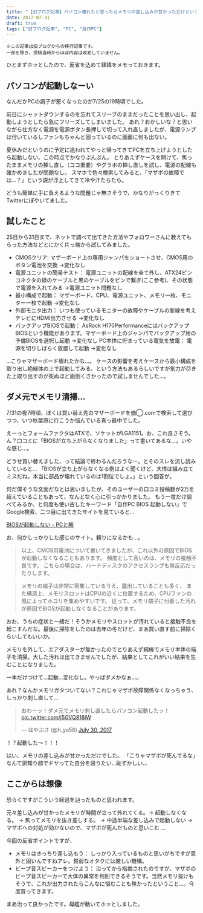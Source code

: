 ```yaml
---
title: "【旧ブログ記事】パソコン壊れたと思ったらメモリの差し込みが甘かっただけという話"
date: 2017-07-31
draft: true
tags: ["旧ブログ記事", "PC", "自作PC"]
---
```


```
※この記事は旧ブログからの移行記事です。
一部を除き，投稿当時からほぼ内容は改変していません。
```
ひとまずホッとしたので、反省を込めて経緯をメモっておきます。

## パソコンが起動しなーい
なんだかPCの調子が悪くなったのが7/25の19時頃でした。

前日にシャットダウンするのを忘れてスリーブのままだったことを思い出し、起動しようとしたら急にフリーズしてしまいました。 あれ？おかしいな？と思いながら仕方なく電源を電源ボタン長押しで切って入れ直しましたが、電源ランプは付いているしファンもちゃんと回っているのに画面に何も出ない。

夏休みだというのに予定に追われてやっと帰ってきてPCを立ち上げようとしたら起動しない、この時点でかなりぷんぷん。 とりあえずケースを開けて、焦ったままメモリの挿し直し（ココ重要）やグラボの挿し直しを試し、電源の配線も確かめましたが問題なし。
スマホで色々検索してみると、「マザボの故障では…？」という説が浮上してきて冷や汗たらたら。

どうも簡単に手に負えるような問題じゃ無さそうで、かなりがっくりきてTwitterにぼやいてました。


## 試したこと
25日から31日まで、ネットで調べて出てきた方法やフォロワーさんに教えてもらった方法などとにかく片っ端から試してみました。

* CMOSクリア: マザーボード上の専用ジャンパをショートさせ、CMOS用のボタン電池を交換 →変化なし
* 電源ユニットの簡易テスト： 電源ユニットの配線を全て外し、ATX24ピンコネクタの緑のケーブルと黒のケーブルをピンで繋ぎ(ここ参考)、その状態で電源を入れてみる →電源ユニット問題なし
* 最小構成で起動： マザーボード、CPU、電源ユニット、メモリ一枚、モニター一枚で起動 →変化なし
* 外部モニタ出力： いつも使っているモニターの故障やケーブルの断線を考えテレビにHDMI出力させる →変化なし
* バックアップBIOSで起動： AsRock H170PerformanceにはバックアップBIOSという機能があります。マザーボード上のジャンパでバックアップ用の予備BIOSを選択し起動 →変化なし
PC本体に貯まっている電気を放電： 電源を切りしばらく放置して起動 →変化なし

…こりゃマザーボード壊れたかな…。
ケースの影響を考えケースから最小構成を取り出し絶縁体の上で起動してみる、という方法もあるらしいですが気力が尽きた上取り出すのが死ぬほど面倒くさかったので試しませんでした…。

## ダメ元でメモリ清掃…
7/31の夜7時頃、ぼくは買い替え先のマザーボードを価◯.comで検索して選びつつ、いつ秋葉原に行こうか悩んでいる真っ最中でした。

えーっとフォームファクタはATXで、ソケットがLGA1151。お、これ良さそう。ん？口コミに「BIOSが立ち上がらなくなりました」って書いてあるな…。いやな感じ…。

どうせ買い替えました、って結論で終わるんだろうなー。とそのスレを流し読みしていると…
「BIOSが立ち上がらなくなる例はよく聞くけど、大体は組み立てミスだね。本当に部品が壊れているのは1割位でしょ。」という回答が。

何だ偉そうな文面だなとは思いましたが、そのユーザーの口コミ投稿数が2万を超えていることもあって、なんとなく心に引っかかりました。 もう一度だけ調べてみるか、と何度も使い古したキーワード「自作PC BIOS 起動しない」でGoogle検索、二つ目に出てきたサイトを見ていると…

[BIOSが起動しない - PCと解](https://pctrouble.net/boot/bios_not_boot.html)

お、何かしっかりした感じのサイト。頼りになるかも…。

>以上、CMOS用電池について書いてきましたが、これ以外の原因でBIOSが起動しなくなることもあります。 頻度として高いのは、メモリの接触不良です。 こちらの場合は、ハードディスクのアクセスランプも無反応だったりします。

>メモリの端子は非常に密集しているうえ、露出していることも多く、 また構造上、メモリスロットはCPUの近くに位置するため、CPUファンの風によってホコリを集めやすいです。 従って、メモリ端子に付着した汚れが原因でBIOSが起動しなくなることがあります。

おお、うちの症状と一緒だ！そうかメモリやスロットが汚れていると接触不良を起こすんだな。最後に掃除をしたのは去年の冬だけど、まあ買い直す前に掃除くらいしてもいいか。.

メモリを外して、エアダスターが無かったのでとりあえず綿棒でメモリ本体の端子を清掃。大した汚れは出てきませんでしたが、結果としてこれがいい結果を生むことになりました。

一本だけつけて…起動…変化なし。やっぱダメかなぁ…。

あれ？なんかメモリガタついてない？これじゃマザボ故障関係なくなっちゃう、しっかり刺し直して…

<blockquote class="twitter-tweet"><p lang="ja" dir="ltr">おわーッ！ダメ元でメモリ刺し直したらパソコン起動したッ！ <a href="https://t.co/j5GVQ818lW">pic.twitter.com/j5GVQ818lW</a></p>&mdash; はやぶさ (@h_ya58) <a href="https://twitter.com/h_ya58/status/891648663793029120?ref_src=twsrc%5Etfw">July 30, 2017</a></blockquote> <script async src="https://platform.twitter.com/widgets.js" charset="utf-8"></script>


！？起動した～！！！

はい、メモリの差し込みが甘かっただけでした。
「こりゃマザボが死んでるな」なんて訳知り顔でドヤってた自分を殴りたい…恥ずかしい…

## ここからは想像
恐らくですがこういう経過を辿ったものと思われます。

元々差し込みが甘かったメモリが時間が立って外れてくる。→ 起動しなくなる。 → 焦ってメモリを抜き差しする。 → 中途半端な差し込みで起動しない → マザボへの対処が効かないので、マザボが死んだものと思いこむ …

今回の反省ポイントですが、

* メモリはきっちり差し込もう： しっかり入っているものと思いがちですが意外と固いんですねアレ。貧弱なオタクには厳しい機構。
* ビープ音スピーカーをつけよう： 治ってから指摘されたのですが、マザボのビープ音スピーカーで大体の異常を判別できるそうです。当然メモリ抜けもそうで、これが出力されたらこんなに悩むことも無かったということ…。今度買ってきます。


まあ治って良かったです。母艦が動いてホッとしました。
